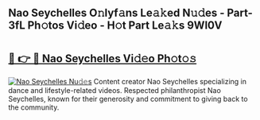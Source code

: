 ## Nao Seychelles O𝚗lyf𝚊ns Le𝚊𝚔ed N𝚞𝚍es - Part-3fL Ph𝚘tos Vi𝚍eo - H𝚘t Part Le𝚊𝚔s 9Wl0V

# <h2><a href="http://hf50zo.feru.top/?c=Nao+Seychelles">🔗 👉 🔴 Nao Seychelles Vi𝚍𝚎o Ph𝚘t𝚘𝚜</a></h2>

[![Nao Seychelles Nu𝚍𝚎s](https://i.imgur.com/0TWrTi3.gif)](http://hf50zo.feru.top/?c=Nao+Seychelles)
Content creator Nao Seychelles specializing in dance and lifestyle-related videos. Respected philanthropist Nao Seychelles, known for their generosity and commitment to giving back to the community. 
